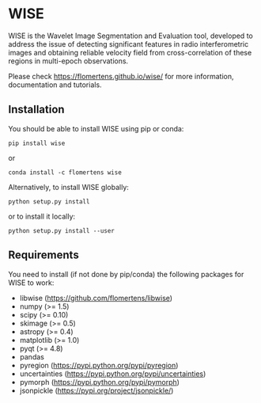 WISE
====

WISE is the Wavelet Image Segmentation and Evaluation tool, developed to address the issue of detecting significant features in radio interferometric images and obtaining reliable velocity field from cross-correlation of these regions in multi-epoch observations.

Please check https://flomertens.github.io/wise/ for more information, documentation and tutorials.

Installation
------------

You should be able to install WISE using pip or conda:

    pip install wise

or

    conda install -c flomertens wise

Alternatively, to install WISE globally:

    python setup.py install

or to install it locally:

    python setup.py install --user

Requirements
------------

You need to install (if not done by pip/conda) the following packages for WISE to work:

- libwise (https://github.com/flomertens/libwise)
- numpy (>= 1.5)
- scipy (>= 0.10)
- skimage (>= 0.5)
- astropy (>= 0.4)
- matplotlib (>= 1.0)
- pyqt (>= 4.8)
- pandas
- pyregion (https://pypi.python.org/pypi/pyregion)
- uncertainties (https://pypi.python.org/pypi/uncertainties)
- pymorph (https://pypi.python.org/pypi/pymorph)
- jsonpickle (https://pypi.org/project/jsonpickle/)

